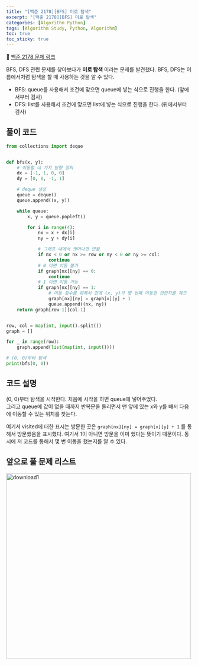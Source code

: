 ```yaml
---
title: "[백준 2178][BFS] 미로 탐색"
excerpt: "[백준 2178][BFS] 미로 탐색"
categories: [Algorithm Python]
tags: [Algorithm Study, Python, Algorithm]
toc: true
toc_sticky: true
---
```


📌 [백준 2178 문제 링크](https://www.acmicpc.net/problem/2178) <br>

BFS, DFS 관련 문제를 찾아보다가 **미로 탐색** 이라는 문제를 발견했다. BFS, DFS는 이름에서처럼 탐색을 할 때 사용하는 것을 알 수 있다. <br>

- BFS: queue를 사용해서 조건에 맞으면 queue에 넣는 식으로 진행을 한다. (앞에서부터 검사)
- DFS: list를 사용해서 조건에 맞으면 list에 넣는 식으로 진행을 한다. (뒤에서부터 검사)

## 풀이 코드

```python
from collections import deque


def bfs(x, y):
    # 이동할 네 가지 방향 정의
    dx = [-1, 1, 0, 0]
    dy = [0, 0, -1, 1]

    # deque 생성
    queue = deque()
    queue.append((x, y))

    while queue:
        x, y = queue.popleft()

        for i in range(4):
            nx = x + dx[i]
            ny = y + dy[i]

            # 그래프 내에서 벗어나면 안됨
            if nx < 0 or nx >= row or ny < 0 or ny >= col:
                continue
            # 0 이면 이동 불가
            if graph[nx][ny] == 0:
                continue
            # 1 이면 이동 가능
            if graph[nx][ny] == 1:
                # 이동 횟수를 위해서 전에 (x, y)가 몇 번째 이동한 것인지를 체크
                graph[nx][ny] = graph[x][y] + 1
                queue.append((nx, ny))
    return graph[row-1][col-1]


row, col = map(int, input().split())
graph = []

for _ in range(row):
    graph.append(list(map(int, input())))

# (0, 0)부터 탐색
print(bfs(0, 0))
```

## 코드 설명

(0, 0)부터 탐색을 시작한다. 처음에 시작을 하면 queue에 넣어주었다. <br>
그리고 queue에 값이 없을 때까지 반복문을 돌리면서 맨 앞에 있는 x와 y를 빼서 다음에 이동할 수 있는 위치를 찾는다. <br>

여기서 visited에 대한 표시는 방문한 곳은 `graph[nx][ny] = graph[x][y] + 1` 를 통해서 방문했음을 표시했다. 여기서 1이 아니면 방문을 이미 했다는 뜻이기 때문이다. 동시에 저 코드를 통해서 몇 번 이동을 했는지를 알 수 있다.

## 앞으로 풀 문제 리스트

<img width="500" alt="download1" src="https://user-images.githubusercontent.com/96654391/212027902-64420c83-6a12-4951-8beb-90153e973da3.png">
